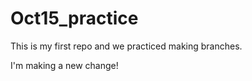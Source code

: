 # Oct15_practice

This is my first repo and we practiced making branches. 

I'm making a new change!
